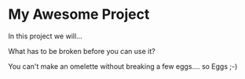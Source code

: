 # My Awesome Project

In this project we will...

What has to be broken before you can use it?

You can't make an omelette without breaking a few eggs.... so Eggs ;-) 
